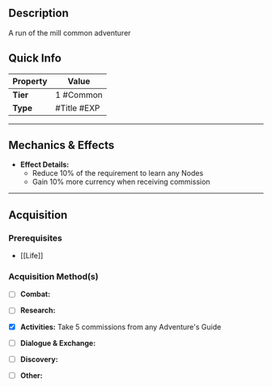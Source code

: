 ## Description
 A run of the mill common adventurer

## Quick Info
| Property | Value       |
| -------- | ----------- |
| **Tier** | 1 #Common   |
| **Type** | #Title #EXP |

---

## Mechanics & Effects
- **Effect Details:**
    - Reduce 10% of the requirement to learn any Nodes
    - Gain 10% more currency when receiving commission

---

## Acquisition
### Prerequisites
- [[Life]]

### Acquisition Method(s)
- [ ] **Combat:** 
- [ ] **Research:** 
- [x] **Activities:** Take 5 commissions from any Adventure's Guide
- [ ] **Dialogue & Exchange:** 
- [ ] **Discovery:** 
- [ ] **Other:** 

